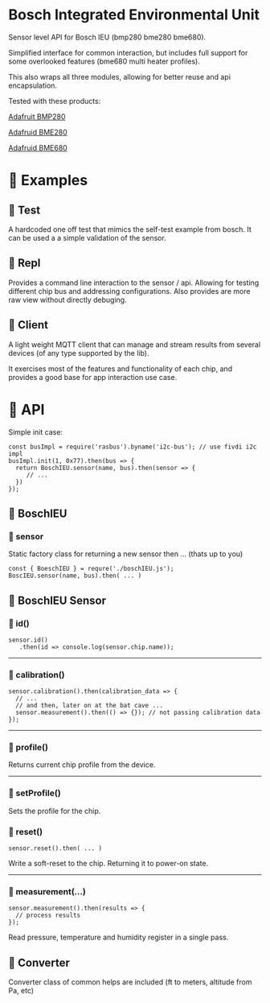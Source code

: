 # Bosch Integrated Environmental Unit
Sensor level API for Bosch IEU (bmp280 bme280 bme680).

Simplified interface for common interaction, but includes full support for some overlooked features (bme680 multi heater profiles).

This also wraps all three modules, allowing for better reuse and api encapsulation.

Tested with these products:

[Adafruit BMP280](https://www.adafruit.com/product/2651)

[Adafruid BME280](https://www.adafruit.com/product/2652)

[Adafruid BME680](https://www.adafruit.com/product/3660)



# :triangular_ruler: Examples

## :electric_plug: Test

A hardcoded one off test that mimics the self-test example from bosch.
It can be used a a simple validation of the sensor.

## :flashlight: Repl

Provides a command line interaction to the sensor / api.  Allowing for testing different chip bus and addressing configurations.
Also provides are more raw view without directly debuging.

## :satellite: Client

A light weight MQTT client that can manage and stream results from several devices (of any type supported by the lib).

It exercises most of the features and functionality of each chip, and provides a good base for app interaction use case.


# :wrench: API

Simple init case:
```
const busImpl = require('rasbus').byname('i2c-bus'); // use fivdi i2c impl
busImpl.init(1, 0x77).then(bus => {
  return BoschIEU.sensor(name, bus).then(sensor => {
     // ...
  })
});
```



## :blue_book: BoschIEU
### :page_facing_up: sensor

Static factory class for returning a new sensor then ... (thats up to you)

```
const { BoeschIEU } = requre('./boschIEU.js');
BoscIEU.sensor(name, bus).then( ... )
```





## :blue_book: BoschIEU Sensor

### :page_facing_up: id()

```
sensor.id()
   .then(id => console.log(sensor.chip.name));
```

---

### :page_facing_up: calibration()

```
sensor.calibration().then(calibration_data => {
  // ...
  // and then, later on at the bat cave ...
  sensor.measurement().then(() => {}); // not passing calibration data
});
```

---


### :page_facing_up: profile()

Returns current chip profile from the device.

---

### :page_facing_up: setProfile()

Sets the profile for the chip.

### :page_facing_up: reset()

```
sensor.reset().then( ... )
```

Write a soft-reset to the chip.  Returning it to power-on state.

---

### :page_facing_up: measurement(...)

```
sensor.measurement().then(results => {
  // process results
});
```

Read pressure, temperature and humidity register in a single pass.




## :blue_book: Converter

Converter class of common helps are included (ft to meters, altitude from Pa, etc)
